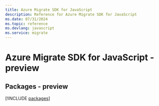 ```yaml
---
title: Azure Migrate SDK for JavaScript
description: Reference for Azure Migrate SDK for JavaScript
ms.date: 07/31/2024
ms.topic: reference
ms.devlang: javascript
ms.service: migrate
---
```

# Azure Migrate SDK for JavaScript - preview
## Packages - preview
[!INCLUDE [packages](migrate-index.md)]
